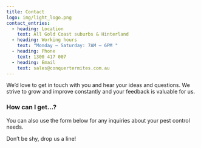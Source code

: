 ```yaml
---
title: Contact
logo: img/light_logo.png
contact_entries:
  - heading: Location
    text: All Gold Coast suburbs & Hinterland
  - heading: Working hours
    text: "Monday – Saturday: 7AM – 6PM "
  - heading: Phone
    text: 1300 417 007
  - heading: Email
    text: sales@conquertermites.com.au
---
```

We’d love to get in touch with you and hear your ideas and
questions. We strive to grow and improve constantly and your feedback
is valuable for us.

<h3 class="f4 b lh-title mb2">How can I get…?</h3>

You can also use the form below for any inquiries about your pest control needs. 

Don’t be shy, drop us a line!